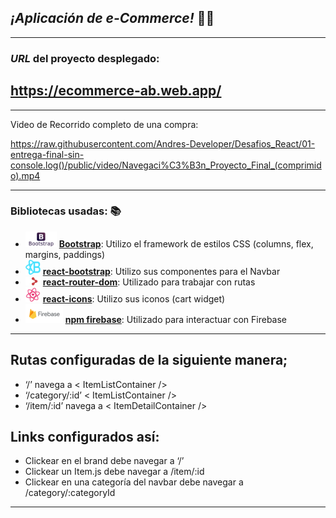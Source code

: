 ## _¡Aplicación de e-Commerce!_ 🛒🎁
-----------------------------
### _URL_ del proyecto desplegado:
https://ecommerce-ab.web.app/
-----------------------------
-----------------------------
Video de Recorrido completo de una compra:

https://raw.githubusercontent.com/Andres-Developer/Desafios_React/01-entrega-final-sin-console.log()/public/video/Navegaci%C3%B3n_Proyecto_Final_(comprimido).mp4


-----------------------------
### Bibliotecas usadas: 📚
* <img src="./public/getbootstrap-ar21.svg" width="50"  /> [__Bootstrap__](https://getbootstrap.com/): Utilizo el framework de estilos CSS (columns, flex, margins, paddings)
* <img src="./public/logo-react-bootstrap.svg" width="24" height="24" /> [__react-bootstrap__](https://react-bootstrap.github.io/): Utilizo sus componentes para el Navbar
* <img src="./public/react-router.png" width="24" /> [__react-router-dom__](https://reactrouter.com/web/guides/quick-start): Utilizado para trabajar con rutas
* <img src="./public/logo-react-icons.svg" width="24" height="24" /> [__react-icons__](https://react-icons.github.io/react-icons/): Utilizo sus iconos (cart widget)
* <img src="./public/firebase-ar21.svg" width="60"  /> [__npm firebase__](https://www.npmjs.com/package/firebase): Utilizado para interactuar con Firebase
-----------------------------

## Rutas configuradas de la siguiente manera;
* ‘/’ navega a < ItemListContainer />
* ‘/category/:id’  < ItemListContainer />
* ‘/item/:id’ navega a < ItemDetailContainer />
## Links configurados así:
* Clickear en el brand debe navegar a ‘/’
* Clickear un Item.js debe navegar a /item/:id
* Clickear en una categoría del navbar debe navegar a /category/:categoryId 

------------------------
